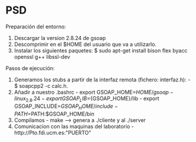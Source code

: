 # PSD
Preparación del entorno:
  1. Descargar la version 2.8.24 de gsoap
  2. Descomprimir en el $HOME del usuario que va a utilizarlo.
  3. Instalar los siguientes paquetes:
        $ sudo apt-get install bison flex byacc openssl g++ libssl-dev

Pasos de ejecución:
  1. Generamos los stubs a partir de la interfaz remota (fichero: interfaz.h):
    - $ soapcpp2 -c calc.h.
  2. Añadir a nuestro .bashrc
    - export GSOAP_HOME=$HOME/gsoap-linux_2.8.24
    - export GSOAP_LIB=${GSOAP_HOME}/lib
    - export GSOAP_INCLUDE=${GSOAP_HOME}/include
    -  PATH=$PATH:$GSOAP_HOME/bin
  3. Compilamos
    - make --> genera a ./cliente y al ./server
  4. Comunicacion con las maquinas del laboratorio
    - http://Pto<num>.fdi.ucm.es:"PUERTO"
